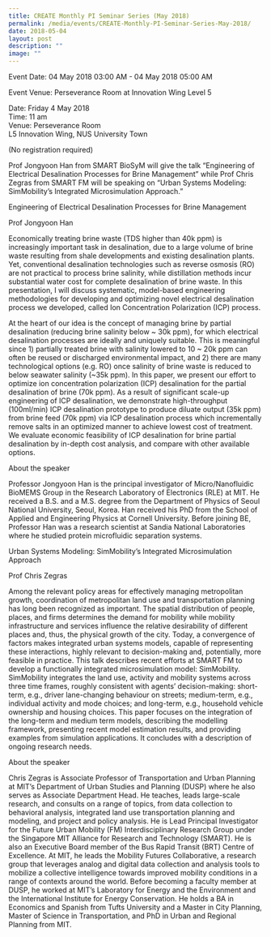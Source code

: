 ```yaml
---
title: CREATE Monthly PI Seminar Series (May 2018)
permalink: /media/events/CREATE-Monthly-PI-Seminar-Series-May-2018/
date: 2018-05-04
layout: post
description: ""
image: ""
---
```

Event Date: 04 May 2018 03:00 AM - 04 May 2018 05:00 AM

Event Venue: Perseverance Room at Innovation Wing Level 5

Date: Friday 4 May 2018  
Time: 11 am  
Venue: Perseverance Room&nbsp;  
L5 Innovation Wing, NUS University Town  
  
  
  
(No registration required)  
  
Prof Jongyoon Han from SMART BioSyM will give the talk “Engineering of Electrical Desalination Processes for Brine Management” while Prof Chris Zegras from SMART FM will be speaking on “Urban Systems Modeling: SimMobility’s Integrated Microsimulation Approach.”  
  
  
Engineering of Electrical Desalination Processes for Brine Management  
  
Prof Jongyoon Han  
  
Economically treating brine waste (TDS higher than 40k ppm) is increasingly important task in desalination, due to a large volume of brine waste resulting from shale developments and existing desalination plants. Yet, conventional desalination technologies such as reverse osmosis (RO) are not practical to process brine salinity, while distillation methods incur substantial water cost for complete desalination of brine waste. In this presentation, I will discuss systematic, model-based engineering methodologies for developing and optimizing novel electrical desalination process we developed, called Ion Concentration Polarization (ICP) process.&nbsp;  
  
At the heart of our idea is the concept of managing brine by partial desalination (reducing brine salinity below ~ 30k ppm), for which electrical desalination processes are ideally and uniquely suitable. This is meaningful since 1) partially treated brine with salinity lowered to 10 ~ 20k ppm can often be reused or discharged environmental impact, and 2) there are many technological options (e.g. RO) once salinity of brine waste is reduced to below seawater salinity (~35k ppm). In this paper, we present our effort to optimize ion concentration polarization (ICP) desalination for the partial desalination of brine (70k ppm). As a result of significant scale-up engineering of ICP desalination, we demonstrate high-throughput (100ml/min) ICP desalination prototype to produce diluate output (35k ppm) from brine feed (70k ppm) via ICP desalination process which incrementally remove salts in an optimized manner to achieve lowest cost of treatment. We evaluate economic feasibility of ICP desalination for brine partial desalination by in-depth cost analysis, and compare with other available options.  
  
About the speaker  
  
Professor Jongyoon Han is the principal investigator of Micro/Nanofluidic BioMEMS Group in the Research Laboratory of Electronics (RLE) at MIT. He received a B.S. and a M.S. degree from the Department of Physics of Seoul National University, Seoul, Korea. Han received his PhD from the School of Applied and Engineering Physics at Cornell University. Before joining BE, Professor Han was a research scientist at Sandia National Laboratories where he studied protein microfluidic separation systems.  
  
  
Urban Systems Modeling: SimMobility’s Integrated Microsimulation Approach  
  
Prof Chris Zegras  
  
Among the relevant policy areas for effectively managing metropolitan growth, coordination of metropolitan land use and transportation planning has long been recognized as important. The spatial distribution of people, places, and firms determines the demand for mobility while mobility infrastructure and services influence the relative desirability of different places and, thus, the physical growth of the city. Today, a convergence of factors makes integrated urban systems models, capable of representing these interactions, highly relevant to decision-making and, potentially, more feasible in practice. This talk describes recent efforts at SMART FM to develop a functionally integrated microsimulation model: SimMobility. SimMobility integrates the land use, activity and mobility systems across three time frames, roughly consistent with agents’ decision-making: short-term, e.g., driver lane-changing behaviour on streets; medium-term, e.g., individual activity and mode choices; and long-term, e.g., household vehicle ownership and housing choices. This paper focuses on the integration of the long-term and medium term models, describing the modelling framework, presenting recent model estimation results, and providing examples from simulation applications. It concludes with a description of ongoing research needs.  
  
About the speaker  
  
Chris Zegras is Associate Professor of Transportation and Urban Planning at MIT’s Department of Urban Studies and Planning (DUSP) where he also serves as Associate Department Head. He teaches, leads large-scale research, and consults on a range of topics, from data collection to behavioral analysis, integrated land use transportation planning and modeling, and project and policy analysis. He is Lead Principal Investigator for the Future Urban Mobility (FM) Interdisciplinary Research Group under the Singapore MIT Alliance for Research and Technology (SMART). He is also an Executive Board member of the Bus Rapid Transit (BRT) Centre of Excellence. At MIT, he leads the Mobility Futures Collaborative, a research group that leverages analog and digital data collection and analysis tools to mobilize a collective intelligence towards improved mobility conditions in a range of contexts around the world. Before becoming a faculty member at DUSP, he worked at MIT’s Laboratory for Energy and the Environment and the International Institute for Energy Conservation. He holds a BA in Economics and Spanish from Tufts University and a Master in City Planning, Master of Science in Transportation, and PhD in Urban and Regional Planning from MIT.